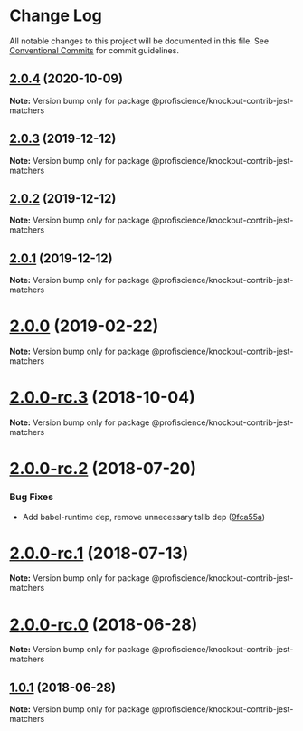 # Change Log

All notable changes to this project will be documented in this file.
See [Conventional Commits](https://conventionalcommits.org) for commit guidelines.

## [2.0.4](https://github.com/Profiscience/knockout-contrib/compare/@profiscience/knockout-contrib-jest-matchers@2.0.3...@profiscience/knockout-contrib-jest-matchers@2.0.4) (2020-10-09)

**Note:** Version bump only for package @profiscience/knockout-contrib-jest-matchers





## [2.0.3](https://github.com/Profiscience/knockout-contrib/compare/@profiscience/knockout-contrib-jest-matchers@2.0.2...@profiscience/knockout-contrib-jest-matchers@2.0.3) (2019-12-12)

**Note:** Version bump only for package @profiscience/knockout-contrib-jest-matchers

## [2.0.2](https://github.com/Profiscience/knockout-contrib/compare/@profiscience/knockout-contrib-jest-matchers@2.0.0...@profiscience/knockout-contrib-jest-matchers@2.0.2) (2019-12-12)

**Note:** Version bump only for package @profiscience/knockout-contrib-jest-matchers

## [2.0.1](https://github.com/Profiscience/knockout-contrib/compare/@profiscience/knockout-contrib-jest-matchers@2.0.0...@profiscience/knockout-contrib-jest-matchers@2.0.1) (2019-12-12)

**Note:** Version bump only for package @profiscience/knockout-contrib-jest-matchers

# [2.0.0](https://github.com/Profiscience/knockout-contrib/compare/@profiscience/knockout-contrib-jest-matchers@2.0.0-rc.3...@profiscience/knockout-contrib-jest-matchers@2.0.0) (2019-02-22)

**Note:** Version bump only for package @profiscience/knockout-contrib-jest-matchers

<a name="2.0.0-rc.3"></a>

# [2.0.0-rc.3](https://github.com/Profiscience/knockout-contrib/compare/@profiscience/knockout-contrib-jest-matchers@2.0.0-rc.2...@profiscience/knockout-contrib-jest-matchers@2.0.0-rc.3) (2018-10-04)

**Note:** Version bump only for package @profiscience/knockout-contrib-jest-matchers

<a name="2.0.0-rc.2"></a>

# [2.0.0-rc.2](https://github.com/Profiscience/knockout-contrib/compare/@profiscience/knockout-contrib-jest-matchers@2.0.0-rc.1...@profiscience/knockout-contrib-jest-matchers@2.0.0-rc.2) (2018-07-20)

### Bug Fixes

- Add babel-runtime dep, remove unnecessary tslib dep ([9fca55a](https://github.com/Profiscience/knockout-contrib/commit/9fca55a))

<a name="2.0.0-rc.1"></a>

# [2.0.0-rc.1](https://github.com/Profiscience/knockout-contrib/compare/@profiscience/knockout-contrib-jest-matchers@2.0.0-rc.0...@profiscience/knockout-contrib-jest-matchers@2.0.0-rc.1) (2018-07-13)

**Note:** Version bump only for package @profiscience/knockout-contrib-jest-matchers

<a name="2.0.0-rc.0"></a>

# [2.0.0-rc.0](https://github.com/Profiscience/knockout-contrib/compare/@profiscience/knockout-contrib-jest-matchers@1.0.1...@profiscience/knockout-contrib-jest-matchers@2.0.0-rc.0) (2018-06-28)

**Note:** Version bump only for package @profiscience/knockout-contrib-jest-matchers

<a name="1.0.1"></a>

## [1.0.1](https://github.com/Profiscience/knockout-contrib/compare/@profiscience/knockout-contrib-jest-matchers@1.0.0-alpha.7...@profiscience/knockout-contrib-jest-matchers@1.0.1) (2018-06-28)

**Note:** Version bump only for package @profiscience/knockout-contrib-jest-matchers
